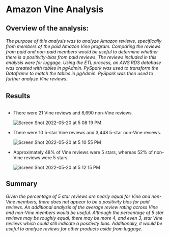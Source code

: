 # Amazon Vine Analysis

## **Overview of the analysis:** 
###### The purpose of this analysis was to analyze Amazon reviews, specifically from members of the paid Amazon Vine program.  Comparing the reviews from paid and non-paid members would be useful to determine whether there is a positivity-bias from paid reviews. The reviews included in this analysis were for luggage. Using the ETL process, an AWS RDS database was created with tables in pgAdmin. PySpark was used to transform the Dataframe to match the tables in pgAdmin. PySpark was then used to further analyze Vine reviews. 

## **Results**
######
- There were 21 Vine reviews and 6,690 non-Vine reviews.

  ![Screen Shot 2022-05-20 at 5 08 19 PM](https://user-images.githubusercontent.com/98051208/169610716-5d44b0e3-6f6d-4a3e-8009-0d6571b12196.png)

- There were 10 5-star Vine reviews and 3,448 5-star non-Vine reviews.
  
  ![Screen Shot 2022-05-20 at 5 10 55 PM](https://user-images.githubusercontent.com/98051208/169611007-e9b7d9be-2a37-454b-bf31-3a72de28eb76.png)

- Approximately 48% of Vine reviews were 5 stars, whereas 52% of non-Vine reviews were 5 stars.
  
  ![Screen Shot 2022-05-20 at 5 12 15 PM](https://user-images.githubusercontent.com/98051208/169611174-5afcf8bf-ed47-4e14-970c-d96826690c79.png)

## **Summary**
###### Given the percentage of 5 star reviews are nearly equal for Vine and non-Vine members, there does not appear to be a positivity bias for paid reviews. An additional analysis of the average review rating across Vine and non-Vine members would be useful. Although the percentage of 5 star reviews may be roughly equal, there may be more 4, and even 3, star Vine reviews which could still indicate a positivity bias. Additionally, it would be useful to analyze reviews for other products aside from luggage.
